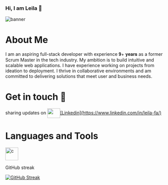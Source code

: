 ### Hi, I am Leila 👋 

![banner](https://github.com/leilafaez/leilafaez/assets/79403281/5dd60147-c355-49aa-9862-15dd20df300d)

# About Me
I am an aspiring full-stack developer with experience 𝟗+ 𝐲𝐞𝐚𝐫𝐬 as a former Scrum Master in the tech industry. My ambition is to build intuitive and scalable web applications. I have experience working on projects from ideation to deployment. I thrive in collaborative environments and am committed to delivering solutions that meet user and business needs.

# Get in touch 👯
<p align="left">sharing updates on
<a href="your link" target="blank"><img align="center" src="https://cdn.jsdelivr.net/npm/simple-icons@3.0.1/icons/linkedin.svg" alt="" height="30" width="40" />[Linkedin](https://www.linkedin.com/in/leila-fa/)</a>
</p>

# Languages and Tools
<p align="left"> <a href="https://www.cprogramming.com/" target="_blank"> <img src="https://devicons.github.io/devicon/devicon.git/icons/c/c-original.svg" alt="c" width="40" height="40"/> </a>  </p>

GitHub streak

[![GitHub Streak](http://github-readme-streak-stats.herokuapp.com?user=leilafaez&theme=catppuccin-frappe)](https://git.io/streak-stats)
  




<!--
**leilafaez/leilafaez** is a ✨ _special_ ✨ repository because its `README.md` (this file) appears on your GitHub profile.

Here are some ideas to get you started:

- 🔭 I’m currently working on ...
- 🌱 I’m currently learning ...
-  I’m looking to collaborate on ...
- 🤔 I’m looking for help with ...
- 💬 Ask me about ...
- 📫 How to reach me: ...
- 😄 Pronouns: ...
- ⚡ Fun fact: ...
-->
